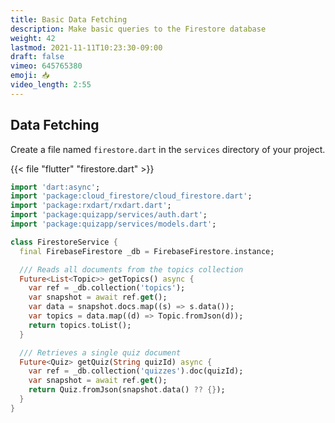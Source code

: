 ```yaml
---
title: Basic Data Fetching
description: Make basic queries to the Firestore database
weight: 42
lastmod: 2021-11-11T10:23:30-09:00
draft: false
vimeo: 645765380
emoji: 📥
video_length: 2:55
---
```


## Data Fetching

Create a file named `firestore.dart` in the `services` directory of your project.

{{< file "flutter" "firestore.dart" >}}
```dart
import 'dart:async';
import 'package:cloud_firestore/cloud_firestore.dart';
import 'package:rxdart/rxdart.dart';
import 'package:quizapp/services/auth.dart';
import 'package:quizapp/services/models.dart';

class FirestoreService {
  final FirebaseFirestore _db = FirebaseFirestore.instance;

  /// Reads all documents from the topics collection
  Future<List<Topic>> getTopics() async {
    var ref = _db.collection('topics');
    var snapshot = await ref.get();
    var data = snapshot.docs.map((s) => s.data());
    var topics = data.map((d) => Topic.fromJson(d));
    return topics.toList();
  }

  /// Retrieves a single quiz document
  Future<Quiz> getQuiz(String quizId) async {
    var ref = _db.collection('quizzes').doc(quizId);
    var snapshot = await ref.get();
    return Quiz.fromJson(snapshot.data() ?? {});
  }
}
```
